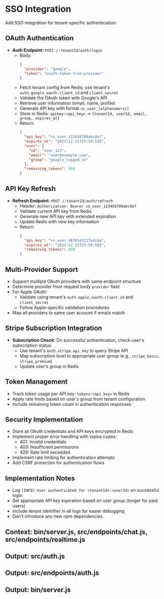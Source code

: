 # SSO Integration
Add SSO integration for tenant-specific authentication:

## OAuth Authentication
- **Auth Endpoint**: `POST /:tenantId/auth/login`
  - Body: 
    ```json
    {
      "provider": "google",
      "token": "oauth-token-from-provider"
    }
    ```
  - Fetch tenant config from Redis; use tenant's `auth.google_oauth.client_id` and `client_secret`
  - Validate the OAuth token with Google's API
  - Retrieve user information (email, name, profile)
  - Generate API key with format `vs_user_[alphanumeric]`
  - Store in Redis: `apikey:<api_key>` → `{tenantId, userId, email, group, expires_at}`
  - Return:
    ```json
    {
      "api_key": "vs_user_123456789abcdef",
      "expires_at": "2023-12-31T23:59:59Z", 
      "user": {
        "id": "user_123",
        "email": "user@example.com",
        "group": "google_logged_in"
      },
      "remaining_tokens": 950
    }
    ```

## API Key Refresh
- **Refresh Endpoint**: `POST /:tenantId/auth/refresh`
  - Header: `Authorization: Bearer vs_user_123456789abcdef`
  - Validate current API key from Redis
  - Generate new API key with extended expiration
  - Update Redis with new key information
  - Return:
    ```json
    {
      "api_key": "vs_user_987654321fedcba",
      "expires_at": "2023-12-31T23:59:59Z",
      "remaining_tokens": 850
    }
    ```

## Multi-Provider Support
- Support multiple OAuth providers with same endpoint structure
- Determine provider from request body `provider` field
- For Apple OAuth:
  - Validate using tenant's `auth.apple_oauth.client_id` and `client_secret`
  - Follow Apple-specific validation procedures
- Map all providers to same user account if emails match

## Stripe Subscription Integration
- **Subscription Check**: On successful authentication, check user's subscription status
  - Use tenant's `auth.stripe.api_key` to query Stripe API
  - Map subscription level to appropriate user group (e.g., `stripe_basic`, `stripe_premium`)
  - Update user's group in Redis

## Token Management
- Track token usage per API key: `tokens:<api_key>` in Redis
- Apply rate limits based on user's group from tenant configuration
- Include remaining token count in authentication responses

## Security Implementation
- Store all OAuth credentials and API keys encrypted in Redis
- Implement proper error handling with status codes:
  - 401: Invalid credentials
  - 403: Insufficient permissions 
  - 429: Rate limit exceeded
- Implement rate limiting for authentication attempts
- Add CSRF protection for authentication flows

## Implementation Notes
- Log `[INFO] User authenticated for <tenantId>:<userId>` on successful login
- Set appropriate API key expiration based on user group (longer for paid users)
- Include tenant identifier in all logs for easier debugging
- Don't introduce any new npm dependencies.

## Context: bin/server.js, src/endpoints/chat.js, src/endpoints/realtime.js
## Output: src/auth.js
## Output: src/endpoints/auth.js
## Output: bin/server.js